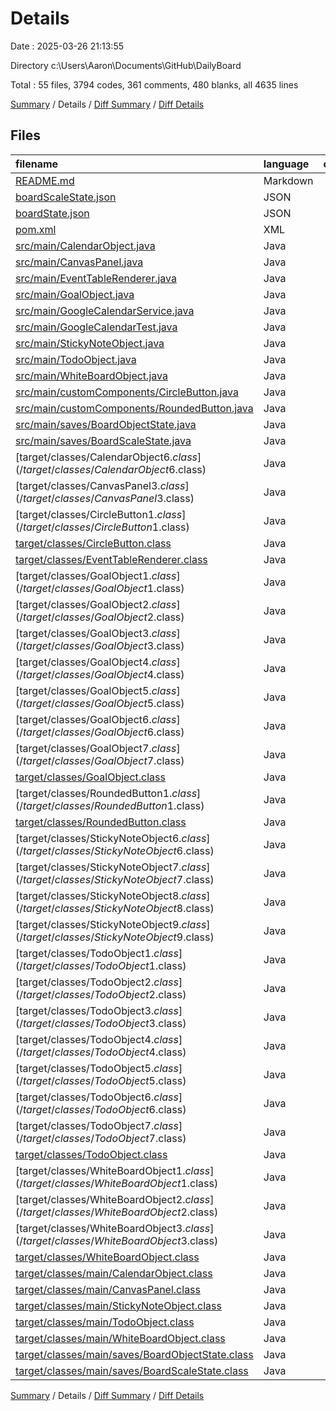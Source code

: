 # Details

Date : 2025-03-26 21:13:55

Directory c:\\Users\\Aaron\\Documents\\GitHub\\DailyBoard

Total : 55 files,  3794 codes, 361 comments, 480 blanks, all 4635 lines

[Summary](results.md) / Details / [Diff Summary](diff.md) / [Diff Details](diff-details.md)

## Files
| filename | language | code | comment | blank | total |
| :--- | :--- | ---: | ---: | ---: | ---: |
| [README.md](/README.md) | Markdown | 25 | 0 | 7 | 32 |
| [boardScaleState.json](/boardScaleState.json) | JSON | 5 | 0 | 0 | 5 |
| [boardState.json](/boardState.json) | JSON | 81 | 0 | 0 | 81 |
| [pom.xml](/pom.xml) | XML | 88 | 6 | 13 | 107 |
| [src/main/CalendarObject.java](/src/main/CalendarObject.java) | Java | 442 | 71 | 97 | 610 |
| [src/main/CanvasPanel.java](/src/main/CanvasPanel.java) | Java | 463 | 37 | 88 | 588 |
| [src/main/EventTableRenderer.java](/src/main/EventTableRenderer.java) | Java | 57 | 5 | 13 | 75 |
| [src/main/GoalObject.java](/src/main/GoalObject.java) | Java | 263 | 31 | 55 | 349 |
| [src/main/GoogleCalendarService.java](/src/main/GoogleCalendarService.java) | Java | 0 | 71 | 0 | 71 |
| [src/main/GoogleCalendarTest.java](/src/main/GoogleCalendarTest.java) | Java | 76 | 26 | 7 | 109 |
| [src/main/StickyNoteObject.java](/src/main/StickyNoteObject.java) | Java | 227 | 29 | 46 | 302 |
| [src/main/TodoObject.java](/src/main/TodoObject.java) | Java | 286 | 40 | 61 | 387 |
| [src/main/WhiteBoardObject.java](/src/main/WhiteBoardObject.java) | Java | 147 | 39 | 45 | 231 |
| [src/main/customComponents/CircleButton.java](/src/main/customComponents/CircleButton.java) | Java | 61 | 0 | 13 | 74 |
| [src/main/customComponents/RoundedButton.java](/src/main/customComponents/RoundedButton.java) | Java | 71 | 4 | 15 | 90 |
| [src/main/saves/BoardObjectState.java](/src/main/saves/BoardObjectState.java) | Java | 35 | 2 | 6 | 43 |
| [src/main/saves/BoardScaleState.java](/src/main/saves/BoardScaleState.java) | Java | 11 | 0 | 9 | 20 |
| [target/classes/CalendarObject$6.class](/target/classes/CalendarObject$6.class) | Java | 31 | 0 | 0 | 31 |
| [target/classes/CanvasPanel$3.class](/target/classes/CanvasPanel$3.class) | Java | 13 | 0 | 0 | 13 |
| [target/classes/CircleButton$1.class](/target/classes/CircleButton$1.class) | Java | 21 | 0 | 0 | 21 |
| [target/classes/CircleButton.class](/target/classes/CircleButton.class) | Java | 31 | 0 | 0 | 31 |
| [target/classes/EventTableRenderer.class](/target/classes/EventTableRenderer.class) | Java | 53 | 0 | 0 | 53 |
| [target/classes/GoalObject$1.class](/target/classes/GoalObject$1.class) | Java | 9 | 0 | 0 | 9 |
| [target/classes/GoalObject$2.class](/target/classes/GoalObject$2.class) | Java | 42 | 0 | 0 | 42 |
| [target/classes/GoalObject$3.class](/target/classes/GoalObject$3.class) | Java | 13 | 0 | 0 | 13 |
| [target/classes/GoalObject$4.class](/target/classes/GoalObject$4.class) | Java | 18 | 0 | 0 | 18 |
| [target/classes/GoalObject$5.class](/target/classes/GoalObject$5.class) | Java | 13 | 0 | 0 | 13 |
| [target/classes/GoalObject$6.class](/target/classes/GoalObject$6.class) | Java | 19 | 0 | 0 | 19 |
| [target/classes/GoalObject$7.class](/target/classes/GoalObject$7.class) | Java | 28 | 0 | 0 | 28 |
| [target/classes/GoalObject.class](/target/classes/GoalObject.class) | Java | 213 | 0 | 0 | 213 |
| [target/classes/RoundedButton$1.class](/target/classes/RoundedButton$1.class) | Java | 22 | 0 | 0 | 22 |
| [target/classes/RoundedButton.class](/target/classes/RoundedButton.class) | Java | 49 | 0 | 0 | 49 |
| [target/classes/StickyNoteObject$6.class](/target/classes/StickyNoteObject$6.class) | Java | 12 | 0 | 0 | 12 |
| [target/classes/StickyNoteObject$7.class](/target/classes/StickyNoteObject$7.class) | Java | 17 | 0 | 0 | 17 |
| [target/classes/StickyNoteObject$8.class](/target/classes/StickyNoteObject$8.class) | Java | 18 | 0 | 0 | 18 |
| [target/classes/StickyNoteObject$9.class](/target/classes/StickyNoteObject$9.class) | Java | 29 | 0 | 0 | 29 |
| [target/classes/TodoObject$1.class](/target/classes/TodoObject$1.class) | Java | 15 | 0 | 0 | 15 |
| [target/classes/TodoObject$2.class](/target/classes/TodoObject$2.class) | Java | 9 | 0 | 0 | 9 |
| [target/classes/TodoObject$3.class](/target/classes/TodoObject$3.class) | Java | 42 | 0 | 0 | 42 |
| [target/classes/TodoObject$4.class](/target/classes/TodoObject$4.class) | Java | 13 | 0 | 0 | 13 |
| [target/classes/TodoObject$5.class](/target/classes/TodoObject$5.class) | Java | 19 | 0 | 0 | 19 |
| [target/classes/TodoObject$6.class](/target/classes/TodoObject$6.class) | Java | 29 | 0 | 0 | 29 |
| [target/classes/TodoObject$7.class](/target/classes/TodoObject$7.class) | Java | 11 | 0 | 0 | 11 |
| [target/classes/TodoObject.class](/target/classes/TodoObject.class) | Java | 194 | 0 | 0 | 194 |
| [target/classes/WhiteBoardObject$1.class](/target/classes/WhiteBoardObject$1.class) | Java | 23 | 0 | 0 | 23 |
| [target/classes/WhiteBoardObject$2.class](/target/classes/WhiteBoardObject$2.class) | Java | 33 | 0 | 0 | 33 |
| [target/classes/WhiteBoardObject$3.class](/target/classes/WhiteBoardObject$3.class) | Java | 23 | 0 | 0 | 23 |
| [target/classes/WhiteBoardObject.class](/target/classes/WhiteBoardObject.class) | Java | 98 | 0 | 0 | 98 |
| [target/classes/main/CalendarObject.class](/target/classes/main/CalendarObject.class) | Java | 64 | 0 | 1 | 65 |
| [target/classes/main/CanvasPanel.class](/target/classes/main/CanvasPanel.class) | Java | 44 | 0 | 1 | 45 |
| [target/classes/main/StickyNoteObject.class](/target/classes/main/StickyNoteObject.class) | Java | 53 | 0 | 1 | 54 |
| [target/classes/main/TodoObject.class](/target/classes/main/TodoObject.class) | Java | 77 | 0 | 1 | 78 |
| [target/classes/main/WhiteBoardObject.class](/target/classes/main/WhiteBoardObject.class) | Java | 36 | 0 | 1 | 37 |
| [target/classes/main/saves/BoardObjectState.class](/target/classes/main/saves/BoardObjectState.class) | Java | 15 | 0 | 0 | 15 |
| [target/classes/main/saves/BoardScaleState.class](/target/classes/main/saves/BoardScaleState.class) | Java | 7 | 0 | 0 | 7 |

[Summary](results.md) / Details / [Diff Summary](diff.md) / [Diff Details](diff-details.md)